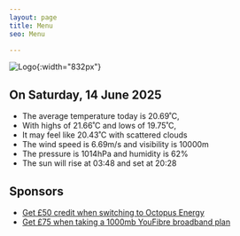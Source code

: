 ```yaml
---
layout: page
title: Menu
seo: Menu

---
```


![Logo](/images/logo.jpg){:width="832px"}

<!-- weather_marker starts -->
## On Saturday, 14 June 2025

- The average temperature today is 20.69˚C,
- With highs of 21.66˚C and lows of 19.75˚C,
- It may feel like 20.43˚C with scattered clouds
- The wind speed is 6.69m/s and visibility is 10000m
- The pressure is 1014hPa and humidity is 62%
- The sun will rise at 03:48 and set at 20:28

<!-- weather_marker ends -->

## Sponsors

- [Get £50 credit when switching to Octopus Energy](https://bit.ly/3oD1nnS)
- [Get £75 when taking a 1000mb YouFibre broadband plan](https://aklam.io/91zWhU?)
